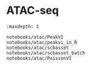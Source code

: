 # ATAC-seq

```{toctree}
:maxdepth: 1

notebooks/atac/PeakVI
notebooks/atac/peakvi_in_R
notebooks/atac/scbasset
notebooks/atac/scbasset_batch
notebooks/atac/PoissonVI
```
